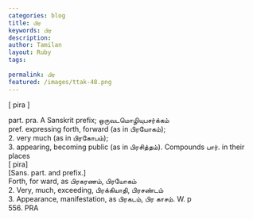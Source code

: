 ```yaml
---
categories: blog
title: பிர
keywords: பிர
description: 
author: Tamilan
layout: Ruby
tags: 
 
permalink: பிர
featured: /images/ttak-48.png
---
```

  
[ pira ]  
  
part. pra. A Sanskrit prefix; ஒருவடமொழியுபசர்க்கம்  
pref. expressing forth, forward (as in பிரயோகம்);  
2. very much (as in பிரகோபம்);  
3. appearing, becoming public (as in பிரசித்தம்). Compounds பார். in their places  
[ pira]  
[Sans. part. and prefix.]  
Forth, for ward, as பிரகரணம், பிரயோகம்  
2. Very, much, exceeding, பிரக்கியாதி, பிரசண்டம்  
3. Appearance, manifestation, as பிரகடம், பிர காசம். W. p  
556. PRA